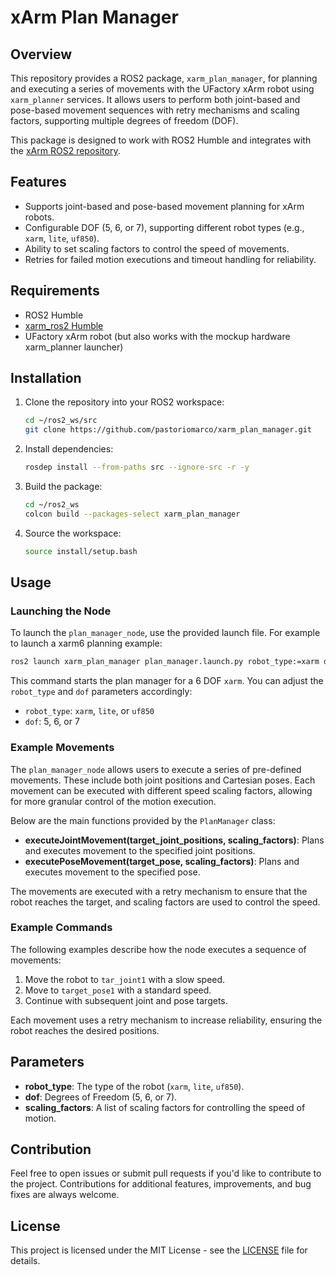 # xArm Plan Manager

## Overview

This repository provides a ROS2 package, `xarm_plan_manager`, for planning and executing a series of movements with the UFactory xArm robot using `xarm_planner` services. It allows users to perform both joint-based and pose-based movement sequences with retry mechanisms and scaling factors, supporting multiple degrees of freedom (DOF).

This package is designed to work with ROS2 Humble and integrates with the [xArm ROS2 repository](https://github.com/xArm-Developer/xarm_ros2/tree/humble).

## Features

- Supports joint-based and pose-based movement planning for xArm robots.
- Configurable DOF (5, 6, or 7), supporting different robot types (e.g., `xarm`, `lite`, `uf850`).
- Ability to set scaling factors to control the speed of movements.
- Retries for failed motion executions and timeout handling for reliability.

## Requirements

- ROS2 Humble
- [xarm\_ros2 Humble](https://github.com/xArm-Developer/xarm_ros2/tree/humble)
- UFactory xArm robot (but also works with the mockup hardware xarm\_planner launcher)

## Installation

1. Clone the repository into your ROS2 workspace:

   ```sh
   cd ~/ros2_ws/src
   git clone https://github.com/pastoriomarco/xarm_plan_manager.git
   ```

2. Install dependencies:

   ```sh
   rosdep install --from-paths src --ignore-src -r -y
   ```

3. Build the package:

   ```sh
   cd ~/ros2_ws
   colcon build --packages-select xarm_plan_manager
   ```

4. Source the workspace:

   ```sh
   source install/setup.bash
   ```

## Usage

### Launching the Node

To launch the `plan_manager_node`, use the provided launch file. For example to launch a xarm6 planning example:

```sh
ros2 launch xarm_plan_manager plan_manager.launch.py robot_type:=xarm dof:=6
```

This command starts the plan manager for a 6 DOF `xarm`. You can adjust the `robot_type` and `dof` parameters accordingly:

- `robot_type`: `xarm`, `lite`, or `uf850`
- `dof`: 5, 6, or 7

### Example Movements

The `plan_manager_node` allows users to execute a series of pre-defined movements. These include both joint positions and Cartesian poses. Each movement can be executed with different speed scaling factors, allowing for more granular control of the motion execution.

Below are the main functions provided by the `PlanManager` class:

- **executeJointMovement(target\_joint\_positions, scaling\_factors)**: Plans and executes movement to the specified joint positions.
- **executePoseMovement(target\_pose, scaling\_factors)**: Plans and executes movement to the specified pose.

The movements are executed with a retry mechanism to ensure that the robot reaches the target, and scaling factors are used to control the speed.

### Example Commands

The following examples describe how the node executes a sequence of movements:

1. Move the robot to `tar_joint1` with a slow speed.
2. Move to `target_pose1` with a standard speed.
3. Continue with subsequent joint and pose targets.

Each movement uses a retry mechanism to increase reliability, ensuring the robot reaches the desired positions.

## Parameters

- **robot\_type**: The type of the robot (`xarm`, `lite`, `uf850`).
- **dof**: Degrees of Freedom (5, 6, or 7).
- **scaling\_factors**: A list of scaling factors for controlling the speed of motion.

## Contribution

Feel free to open issues or submit pull requests if you'd like to contribute to the project. Contributions for additional features, improvements, and bug fixes are always welcome.

## License

This project is licensed under the MIT License - see the [LICENSE](LICENSE) file for details.

